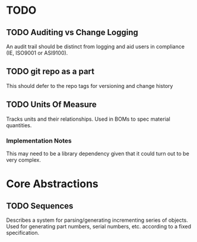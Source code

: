 # TODO

## TODO Auditing vs Change Logging

An audit trail should be distinct from logging and aid users in compliance (IE, ISO9001 or ASI9100).

## TODO git repo as a part

This should defer to the repo tags for versioning and change history

## TODO Units Of Measure

Tracks units and their relationships. Used in BOMs to spec material quantities.

### Implementation Notes

This may need to be a library dependency given that it could turn out to be very complex.

# Core Abstractions

## TODO Sequences

Describes a system for parsing/generating incrementing series of objects. Used for generating part numbers, serial numbers, etc. according to a fixed specification.
